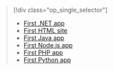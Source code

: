 > [!div class="op_single_selector"]
> * [First .NET app](../articles/app-service-web/app-service-web-get-started-dotnet.md?toc=%2fazure%2fapp-service-web%2faspnet%2ftoc.json)
> * [First HTML site](../articles/app-service-web/app-service-web-get-started-html.md)
> * [First Java app](../articles/app-service-web/app-service-web-get-started-java.md)
> * [First Node.js app](../articles/app-service-web/app-service-web-get-started-nodejs.md)
> * [First PHP app](../articles/app-service-web/app-service-web-get-started-php.md?toc=%2fazure%2fapp-service-web%2fphp%2ftoc.json)
> * [First Python app](../articles/app-service-web/app-service-web-get-started-python.md)
